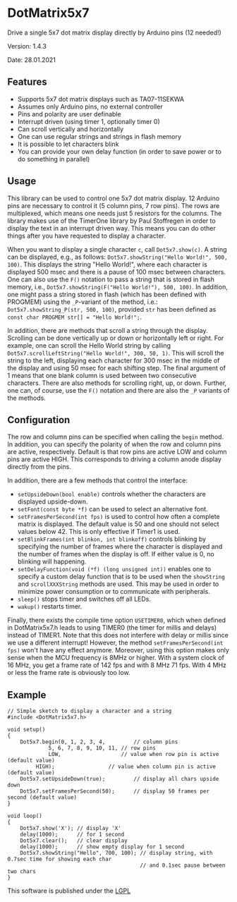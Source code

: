 # DotMatrix5x7
Drive a single 5x7 dot matrix display directly by Arduino pins (12 needed!)

Version: 1.4.3

Date:  28.01.2021

## Features

* Supports 5x7 dot matrix displays such as TA07-11SEKWA
* Assumes only Arduino pins, no external controller
* Pins and polarity are user definable
* Interrupt driven (using timer 1, optionally timer 0)
* Can scroll vertically and horizontally
* One can use regular strings and strings in flash memory
* It is possible to let characters blink
* You can provide your own delay function (in order to save power or to do something in parallel)

## Usage

This library can be used to control one 5x7 dot matrix display. 12 Arduino pins are necessary to control it (5 column pins, 7 row pins). The rows are multiplexed, which means one needs just 5 resistors for the columns. The library makes use of the TimerOne library by Paul Stoffregen in order to display the text in an interrupt driven way. This means you can do other things after you have requested to display a character.

When you want to display a single character `c`, call `Dot5x7.show(c)`. A string can be displayed, e.g., as follows: `Dot5x7.showString("Hello World!", 500, 100)`. This displays the string "Hello World!", where each character is displayed 500 msec and there is a pause of 100 msec between characters. One can also use the `F()` notation to pass a string that is stored in flash memory, i.e., `Dot5x7.showString(F("Hello World!"), 500, 100)`. In addition, one might pass a string stored in flash (which has been defined with PROGMEM) using the `_P`-variant of the method, i.e.: `Dot5x7.showString_P(str, 500, 100)`, provided `str` has been defined as `const char PROGMEM str[] = "Hello World!";`.

In addition, there are methods that scroll a string through the display. Scrolling can be done vertically up or down or horizontally left or right. For example, one can scroll the Hello World string by calling `Dot5x7.scrollLeftString("Hello World!", 300, 50, 1)`. This will scroll the string to the left, displaying each character for 300 msec in the middle of the display and using 50 msec for each shifting step. The final argument of 1 means that one blank column is used between two consecutive characters. There are also methods for scrolling right, up, or down. Further, one can, of course, use the `F()` notation and there are also the `_P` variants of the methods. 

## Configuration

The row and column pins can be specified when calling the `begin` method. In addition, you can specify the polarity of when the row and column pins are active, respectively. Default is that row pins are active LOW and column pins are active HIGH. This corresponds to driving a column anode display directly from the pins.

In addition, there are a few methods that control the interface:

- `setUpsideDown(bool enable)` controls whether the characters are displayed upside-down.
- `setFont(const byte *f)` can be used to select an alternative font.
- `setFramesPerSecond(int fps)` is used to control how often a complete matrix is displayed. The default value is 50 and one should not select values below 42. This is only effective if Timer1 is used.
- `setBlinkFrames(int blinkon, int blinkoff)` controls blinking by specifying the number of frames where the character is displayed and the number of frames when the display is off. If either value is 0, no blinking will happening.
- `setDelayFunction(void (*f) (long unsigned int))` enables one to specify a custom delay function that is to be used when the `showString` and `scrollXXXString` methods are used. This may be used in order to minimize power consumption or to communicate with peripherals.
- `sleep()` stops timer and switches off all LEDs.
- `wakup()` restarts timer.

Finally, there exists the compile time option `USETIMER0`, which when defined in DotMatrix5x7.h leads to using TIMER0 (the timer for millis and delays) instead of TIMER1. Note that this does not interfere with delay or millis since we use a different interrupt! However, the method `setFramesPerSecond(int fps)` won't have any effect anymore. Moreover, using this option makes only sense when the MCU frequency is 8MHz or higher. With a system clock of 16 MHz, you get a frame rate of 142 fps and with 8 MHz 71 fps. With 4 MHz or less the frame rate is obviously too low.



## Example

	// Simple sketch to display a character and a string
	#include <DotMatrix5x7.h>

	void setup()
	{
	    Dot5x7.begin(0, 1, 2, 3, 4,         // column pins
		         5, 6, 7, 8, 9, 10, 11, // row pins
		         LOW,                   // value when row pin is active (default value)
			 HIGH);                 // value when column pin is active (default value)
	    Dot5x7.setUpsideDown(true);         // display all chars upside down
	    Dot5x7.setFramesPerSecond(50);      // display 50 frames per second (default value)			 
	}	 

	void loop()
	{
		Dot5x7.show('X'); // display 'X'
		delay(1000);      // for 1 second
		Dot5x7.clear();   // clear display
		delay(1000);      // show empty display for 1 second
		Dot5x7.showString("Hello", 700, 100); // display string, with 0.7sec time for showing each char
		                                      // and 0.1sec pause between two chars
	}

This software is published under the [LGPL](http://www.gnu.org/licenses/lgpl-3.0.html)
